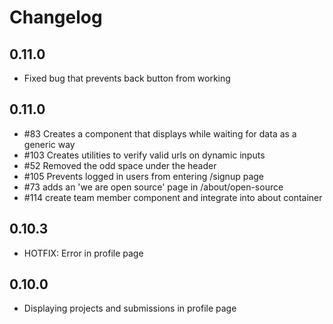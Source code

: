 # Changelog

## 0.11.0

- Fixed bug that prevents back button from working 

## 0.11.0

- #83 Creates a <loading> component that displays while waiting for data as a generic way
- #103 Creates utilities to verify valid urls on dynamic inputs
- #52 Removed the odd space under the header
- #105 Prevents logged in users from entering /signup page
- #73 adds an 'we are open source' page in /about/open-source
- #114 create team member component and integrate into about container

## 0.10.3
- HOTFIX: Error in profile page

## 0.10.0

- Displaying projects and submissions in profile page
